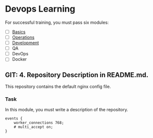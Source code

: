 # Devops Learning 

For successful training, you must pass six modules:
-  [ ] [Basics](https://my.rebrainme.com/course/view.php?id=2&section=1)
-  [ ] [Operations](https://my.rebrainme.com/course/view.php?id=2&section=2)
-  [ ] [Development](https://my.rebrainme.com/course/view.php?id=2&section=3)
-  [ ] QA
-  [ ] DevOps
-  [ ] Docker

## GIT: 4. Repository Description in README.md.

This repository contains the default nginx config file.

### Task

In this module, you must write a description of the repository.

```
events {
    worker_connections 768;
    # multi_accept on;
}
```
